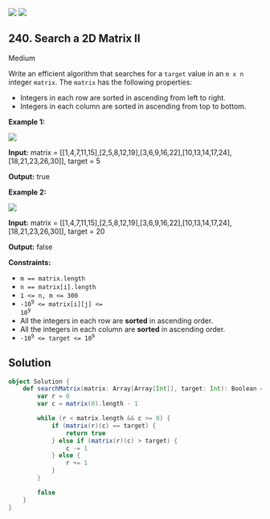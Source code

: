 [![](https://img.shields.io/github/stars/javadev/LeetCode-in-All?label=Stars&style=flat-square)](https://github.com/javadev/LeetCode-in-All)
[![](https://img.shields.io/github/forks/javadev/LeetCode-in-All?label=Fork%20me%20on%20GitHub%20&style=flat-square)](https://github.com/javadev/LeetCode-in-All/fork)

## 240\. Search a 2D Matrix II

Medium

Write an efficient algorithm that searches for a `target` value in an `m x n` integer `matrix`. The `matrix` has the following properties:

*   Integers in each row are sorted in ascending from left to right.
*   Integers in each column are sorted in ascending from top to bottom.

**Example 1:**

![](https://assets.leetcode.com/uploads/2020/11/24/searchgrid2.jpg)

**Input:** matrix = \[\[1,4,7,11,15],[2,5,8,12,19],[3,6,9,16,22],[10,13,14,17,24],[18,21,23,26,30]], target = 5

**Output:** true 

**Example 2:**

![](https://assets.leetcode.com/uploads/2020/11/24/searchgrid.jpg)

**Input:** matrix = \[\[1,4,7,11,15],[2,5,8,12,19],[3,6,9,16,22],[10,13,14,17,24],[18,21,23,26,30]], target = 20

**Output:** false 

**Constraints:**

*   `m == matrix.length`
*   `n == matrix[i].length`
*   `1 <= n, m <= 300`
*   <code>-10<sup>9</sup> <= matrix[i][j] <= 10<sup>9</sup></code>
*   All the integers in each row are **sorted** in ascending order.
*   All the integers in each column are **sorted** in ascending order.
*   <code>-10<sup>9</sup> <= target <= 10<sup>9</sup></code>

## Solution

```scala
object Solution {
    def searchMatrix(matrix: Array[Array[Int]], target: Int): Boolean = {
        var r = 0
        var c = matrix(0).length - 1

        while (r < matrix.length && c >= 0) {
            if (matrix(r)(c) == target) {
                return true
            } else if (matrix(r)(c) > target) {
                c -= 1
            } else {
                r += 1
            }
        }

        false
    }
}
```